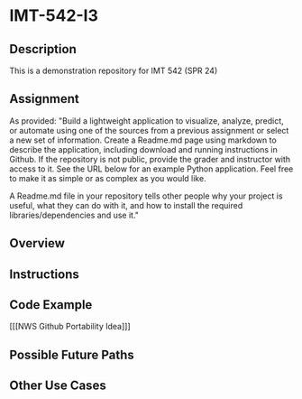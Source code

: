 # IMT-542-I3
## Description
This is a demonstration repository for IMT 542 (SPR 24)

## Assignment
As provided: "Build a lightweight application to visualize, analyze, predict, or automate using one of the sources from a previous assignment or select a new set of information. Create a Readme.md page using markdown to describe the application, including download and running instructions in Github. If the repository is not public, provide the grader and instructor with access to it. See the URL below for an example Python application. Feel free to make it as simple or as complex as you would like.

A Readme.md file in your repository tells other people why your project is useful, what they can do with it, and how to install the required libraries/dependencies and use it."

## Overview

## Instructions

## Code Example

[[[NWS Github Portability Idea]]]

## Possible Future Paths

## Other Use Cases
